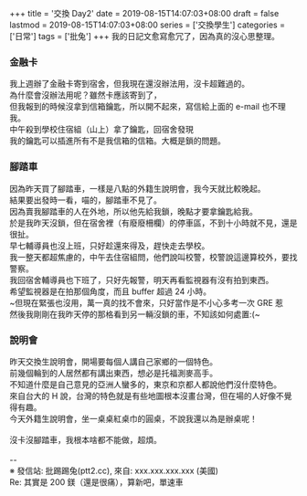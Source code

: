 +++
title = '交換 Day2'
date = 2019-08-15T14:07:03+08:00
draft = false
lastmod = 2019-08-15T14:07:03+08:00
series = ['交換學生']
categories = ['日常']
tags = ['批兔']
+++
我的日記文愈寫愈冗了，因為真的沒心思整理。
### 金融卡
我上週辦了金融卡寄到宿舍，但我現在還沒辦法用，沒卡超難過的。<br>
為什麼會沒辦法用呢？雖然卡應該寄到了，<br>
但我報到的時候沒拿到信箱鑰匙，所以開不起來，寫信給上面的 e-mail 也不理我。<br>
中午殺到學校住宿組（山上）拿了鑰匙，回宿舍發現<br>
我的鑰匙可以插進所有不是我信箱的信箱。大概是鎖的問題。
### 腳踏車
因為昨天買了腳踏車，一樣是八點的外籍生說明會，我今天就比較晚起。<br>
結果要出發時一看，喵的，腳踏車不見了。<br>
因為賣我腳踏車的人在外地，所以他先給我鎖，晚點才要拿鑰匙給我。<br>
於是我昨天沒鎖，但在宿舍裡（有廢廢柵欄）的停車區，不到十小時就不見，還是很扯。<br>
早七輔導員也沒上班，只好趁還來得及，趕快走去學校。<br>
我一整天都超焦慮的，中午去住宿組問，他們說叫校警，校警說這邊算校外，要找警察。<br>
我回宿舍輔導員也下班了，只好先報警，明天再看監視器有沒有拍到東西。<br>
希望監視器是在拍那個角度，而且 buffer 超過 24 小時。<br>
~但現在緊張也沒用，萬一真的找不會來，只好當作是不小心多考一次 GRE 惹<br>
然後我剛剛在我昨天停的那格看到另一輛沒鎖的車，不知該如何處置:(~
### 說明會
昨天交換生說明會，開場要每個人講自己家鄉的一個特色。<br>
前幾個輪到的人居然都有講出東西，想必是托福測麥高手。<br>
不知道什麼是自己意見的亞洲人蠻多的，東京和京都人都說他們沒什麼特色。<br>
來自台大的 H 說，台灣的特色就是有些地圖根本沒畫台灣，但在場的人好像不覺得有趣。<br>
今天外籍生說明會，坐一桌桌紅桌巾的圓桌，不說我還以為是辦桌呢！<br>
<br>
沒卡沒腳踏車，我根本啥都不能做，超煩。<br>
<br>
--<br>
※ 發信站: 批踢踢兔(ptt2.cc), 來自: xxx.xxx.xxx.xxx (美國)<br>
Re: 其實是 200 鎂（還是很痛），算新吧，單速車<br>
